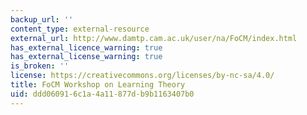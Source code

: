 ```yaml
---
backup_url: ''
content_type: external-resource
external_url: http://www.damtp.cam.ac.uk/user/na/FoCM/index.html
has_external_licence_warning: true
has_external_license_warning: true
is_broken: ''
license: https://creativecommons.org/licenses/by-nc-sa/4.0/
title: FoCM Workshop on Learning Theory
uid: ddd06091-6c1a-4a11-877d-b9b1163407b0
---
```

